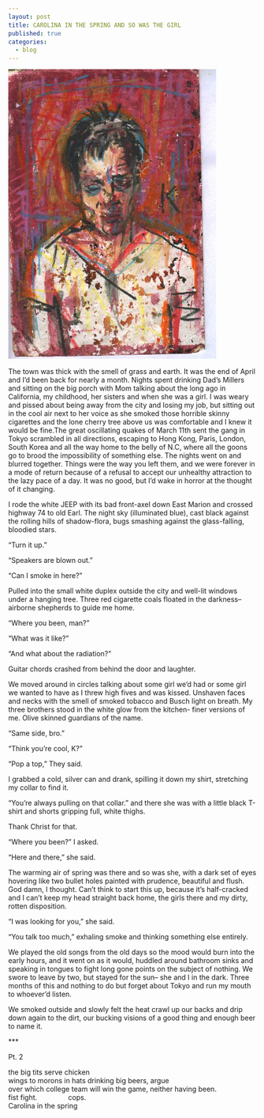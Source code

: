 ```yaml
---
layout: post
title: CAROLINA IN THE SPRING AND SO WAS THE GIRL
published: true
categories:
  - blog
---
```


![](/media/Kportrait.jpg)

The town was thick with the smell of grass and earth. It was the end of April and I’d been back for nearly a month. Nights spent drinking Dad’s Millers and sitting on the big porch with Mom talking about the long ago in California, my childhood, her sisters and when she was a girl. I was weary and pissed about being away from the city and losing my job, but sitting out in the cool air next to her voice as she smoked those horrible skinny cigarettes and the lone cherry tree above us was comfortable and I knew it would be fine.The great oscillating quakes of March 11th sent the gang in Tokyo scrambled in all directions, escaping to Hong Kong, Paris, London, South Korea and all the way home to the belly of N.C, where all the goons go to brood the impossibility of something else. The nights went on and blurred together. Things were the way you left them, and we were forever in a mode of return because of a refusal to accept our unhealthy attraction to the lazy pace of a day. It was no good, but I’d wake in horror at the thought of it changing.

I rode the white JEEP with its bad front-axel down East Marion and crossed highway 74 to old Earl. The night sky (illuminated blue), cast black against the rolling hills of shadow-flora, bugs smashing against the glass-falling, bloodied stars.

“Turn it up.”

“Speakers are blown out.”

“Can I smoke in here?”

Pulled into the small white duplex outside the city and well-lit windows under a hanging tree. Three red cigarette coals floated in the darkness–airborne shepherds to guide me home.

“Where you been, man?”

“What was it like?”

“And what about the radiation?”

Guitar chords crashed from behind the door and laughter.

We moved around in circles talking about some girl we’d had or some girl we wanted to have as I threw high fives and was kissed. Unshaven faces and necks with the smell of smoked tobacco and Busch light on breath. My three brothers stood in the white glow from the kitchen- finer versions of me. Olive skinned guardians of the name.

“Same side, bro.”

“Think you’re cool, K?”

“Pop a top,” They said.

I grabbed a cold, silver can and drank, spilling it down my shirt, stretching my collar to find it.

“You’re always pulling on that collar.” and there she was with a little black T-shirt and shorts gripping full, white thighs.

Thank Christ for that.

“Where you been?” I asked.

“Here and there,” she said.

The warming air of spring was there and so was she, with a dark set of eyes hovering like two bullet holes painted with prudence, beautiful and flush. God damn, I thought. Can’t think to start this up, because it’s half-cracked and I can’t keep my head straight back home, the girls there and my dirty, rotten disposition.

“I was looking for you,” she said.

“You talk too much,” exhaling smoke and thinking something else entirely.

We played the old songs from the old days so the mood would burn into the early hours, and it went on as it would, huddled around bathroom sinks and speaking in tongues to fight long gone points on the subject of nothing. We swore to leave by two, but stayed for the sun– she and I in the dark. Three months of this and nothing to do but forget about Tokyo and run my mouth to whoever’d listen.

We smoked outside and slowly felt the heat crawl up our backs and drip down again to the dirt, our bucking visions of a good thing and enough beer to name it.

<p dir="ltr">***</p>

Pt. 2

the big tits serve chicken <br>
wings to morons in hats drinking big beers, argue<br>
over which college team will win the game, neither having been.<br>
fist fight.                cops.<br>
Carolina in the spring

</div>

